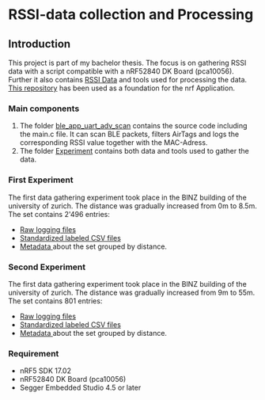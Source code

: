 # RSSI-data collection and Processing 

## Introduction

This project is part of my bachelor thesis. The focus is on gathering RSSI data with a script compatible with a nRF52840 DK Board (pca10056). Further it also contains [RSSI Data](Experiments/Results/Data_CSV) and tools used for processing the data.
[This repository](https://github.com/jimmywong2003/nrf5-ble-scan-filter-example) has been used as a foundation for the nrf Application.

### Main components 

1. The folder [ble_app_uart_adv_scan](ble_app_uart_adv_scan) contains the source code including the main.c file. It can scan BLE packets, filters AirTags and logs the corresponding RSSI value together with the MAC-Adress.
2. The folder [Experiment](Experiments) contains both data and tools used to gather the data. 

### First Experiment

The first data gathering experiment took place in the BINZ building of the university of zurich. The distance was gradually increased from 0m to 8.5m. The set contains 2'496 entries: 
- [Raw logging files](Experiments/Results/Raw%20Data/Experiment1_0m_8.5m.rtf)
- [Standardized labeled CSV files](Experiments/Results/Processed%20Data/Experiment1_0m_8.csv)
- [Metadata ](Experiments/Results/Overview%20Data/Aggregated_Ex_1_and_2.csv) about the set grouped by distance.

### Second Experiment

The first data gathering experiment took place in the BINZ building of the university of zurich. The distance was gradually increased from 9m to 55m. The set contains 801 entries: 
- [Raw logging files](Experiments/Results/Raw%20Data/Experiment2_9m_55m.rtf)
- [Standardized labeled CSV files](Experiments/Results/Processed%20Data/Experiment2_9m_55m.csv)
- [Metadata ](Experiments/Results/Overview%20Data/Aggregated_Ex_1_and_2.csv) about the set grouped by distance.

       

### Requirement
* nRF5 SDK 17.02
* nRF52840 DK Board (pca10056)
* Segger Embedded Studio 4.5 or later

